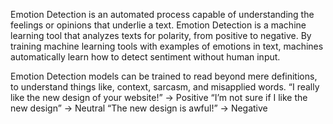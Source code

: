 Emotion Detection is an automated process capable of understanding the feelings or opinions that  underlie a text. Emotion Detection is a machine learning tool that analyzes texts for polarity, from  positive to negative. By training machine learning tools with examples of emotions in text, machines  automatically learn how to detect sentiment without human input. 
 
 Emotion Detection models can be trained to read beyond mere definitions, to understand things like,  context, sarcasm, and misapplied words. 
“I really like the new design of your website!” → Positive 
“I’m not sure if I like the new design” → Neutral 
“The new design is awful!” → Negative

